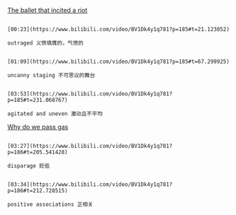 [The ballet that incited a riot](https://www.bilibili.com/video/BV1Dk4y1q781?p=185)

```ad-note

[00:23](https://www.bilibili.com/video/BV1Dk4y1q781?p=185#t=21.123052)

outraged 义愤填膺的，气愤的
```

```ad-note

[01:09](https://www.bilibili.com/video/BV1Dk4y1q781?p=185#t=67.299925)

uncanny staging 不可思议的舞台
```

```ad-note

[03:53](https://www.bilibili.com/video/BV1Dk4y1q781?p=185#t=231.068767)

agitated and uneven 激动且不平均
```

[Why do we pass gas](https://www.bilibili.com/video/BV1Dk4y1q781?p=186)

```ad-note

[03:27](https://www.bilibili.com/video/BV1Dk4y1q781?p=186#t=205.541428)

disparage 贬低
```

```ad-note

[03:34](https://www.bilibili.com/video/BV1Dk4y1q781?p=186#t=212.728515)

positive associations 正相关
```